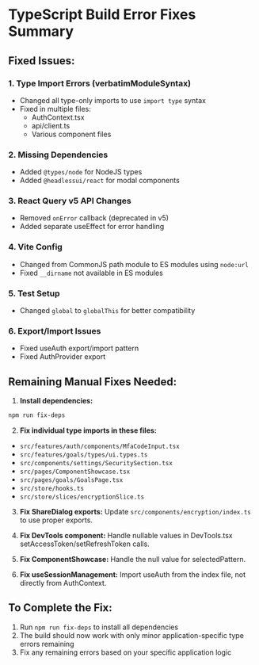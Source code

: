# TypeScript Build Error Fixes Summary

## Fixed Issues:

### 1. Type Import Errors (verbatimModuleSyntax)
- Changed all type-only imports to use `import type` syntax
- Fixed in multiple files:
  - AuthContext.tsx
  - api/client.ts
  - Various component files

### 2. Missing Dependencies
- Added `@types/node` for NodeJS types
- Added `@headlessui/react` for modal components

### 3. React Query v5 API Changes
- Removed `onError` callback (deprecated in v5)
- Added separate useEffect for error handling

### 4. Vite Config
- Changed from CommonJS path module to ES modules using `node:url`
- Fixed `__dirname` not available in ES modules

### 5. Test Setup
- Changed `global` to `globalThis` for better compatibility

### 6. Export/Import Issues
- Fixed useAuth export/import pattern
- Fixed AuthProvider export

## Remaining Manual Fixes Needed:

1. **Install dependencies:**
```bash
npm run fix-deps
```

2. **Fix individual type imports in these files:**
- `src/features/auth/components/MfaCodeInput.tsx`
- `src/features/goals/types/ui.types.ts`
- `src/components/settings/SecuritySection.tsx`
- `src/pages/ComponentShowcase.tsx`
- `src/pages/goals/GoalsPage.tsx`
- `src/store/hooks.ts`
- `src/store/slices/encryptionSlice.ts`

3. **Fix ShareDialog exports:**
Update `src/components/encryption/index.ts` to use proper exports.

4. **Fix DevTools component:**
Handle nullable values in DevTools.tsx setAccessToken/setRefreshToken calls.

5. **Fix ComponentShowcase:**
Handle the null value for selectedPattern.

6. **Fix useSessionManagement:**
Import useAuth from the index file, not directly from AuthContext.

## To Complete the Fix:
1. Run `npm run fix-deps` to install all dependencies
2. The build should now work with only minor application-specific type errors remaining
3. Fix any remaining errors based on your specific application logic
